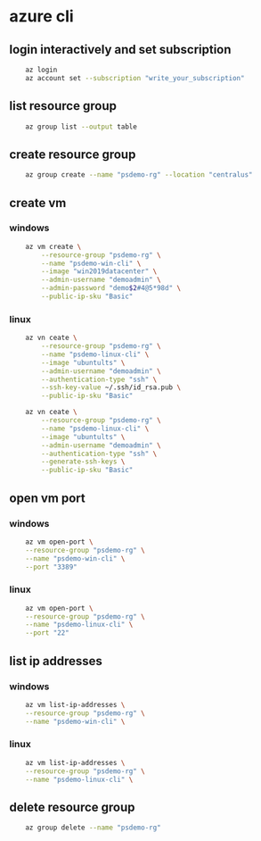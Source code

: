 # azure cli

## login interactively and set subscription
```sh
    az login
    az account set --subscription "write_your_subscription"
```

## list resource group
```sh
    az group list --output table 
``` 

## create resource group
```sh
    az group create --name "psdemo-rg" --location "centralus" 
``` 

## create vm 
### windows
```sh
    az vm create \
        --resource-group "psdemo-rg" \
        --name "psdemo-win-cli" \
        --image "win2019datacenter" \
        --admin-username "demoadmin" \
        --admin-password "demo$2#4@5*98d" \
        --public-ip-sku "Basic"  
``` 

### linux
```sh
    az vn ceate \
        --resource-group "psdemo-rg" \
        --name "psdemo-linux-cli" \
        --image "ubuntults" \
        --admin-username "demoadmin" \
        --authentication-type "ssh" \
        --ssh-key-value ~/.ssh/id_rsa.pub \
        --public-ip-sku "Basic"  
```

```sh
    az vn ceate \
        --resource-group "psdemo-rg" \
        --name "psdemo-linux-cli" \
        --image "ubuntults" \
        --admin-username "demoadmin" \
        --authentication-type "ssh" \
        --generate-ssh-keys \
        --public-ip-sku "Basic"  

```

## open vm port

### windows
```sh
    az vm open-port \
    --resource-group "psdemo-rg" \
    --name "psdemo-win-cli" \
    --port "3389"
```
### linux
```sh
    az vm open-port \
    --resource-group "psdemo-rg" \
    --name "psdemo-linux-cli" \
    --port "22"
```

## list ip addresses

### windows
```sh
    az vm list-ip-addresses \
    --resource-group "psdemo-rg" \
    --name "psdemo-win-cli" \
```

### linux
```sh
    az vm list-ip-addresses \
    --resource-group "psdemo-rg" \
    --name "psdemo-linux-cli" \
```
## delete resource group
```sh
    az group delete --name "psdemo-rg"
```